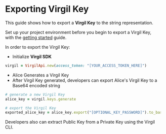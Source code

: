 # Exporting Virgil Key

This guide shows how to export a **Virgil Key** to the string representation.

Set up your project environment before you begin to export a Virgil Key, with the [getting started](/documentation/guides/configuration/client-configuration.md) guide.

In order to export the Virgil Key:

- Initialize **Virgil SDK**

```ruby
virgil = VirgilApi.new(access_token: "[YOUR_ACCESS_TOKEN_HERE]")
```

- Alice Generates a Virgil Key
- After Virgil Key generated, developers can export Alice's Virgil Key to a Base64 encoded string

```ruby
# generate a new Virgil Key
alice_key = virgil.keys.generate

# export the Virgil Key
exported_alice_key = alice_key.export("[OPTIONAL_KEY_PASSWORD]").to_base64
```

Developers also can extract Public Key from a Private Key using the Virgil CLI.
